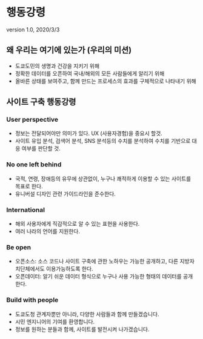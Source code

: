 # 행동강령

version 1.0, 2020/3/3

## 왜 우리는 여기에 있는가 (우리의 미션)

* 도쿄도민의 생명과 건강을 지키기 위해
* 정확한 데이터를 오픈하여 국내/해외의 모든 사람들에게 알리기 위해
* 올바른 상태를 보여주고, 함께 만드는 프로세스의 효과를 구체적으로 나타내기 위해

## 사이트 구축 행동강령

### User perspective

* 정보는 전달되어야만 의미가 있다. UX (사용자경험)을 중요시 할것.
* 사이트 유입 분석, 검색어 분석, SNS 분석등의 수치를 분석하여 수치를 기반으로 대응 여부를 판단할 것.

### No one left behind

* 국적, 연령, 장애등의 유무에 상관없이, 누구나 쾌적하게 이용할 수 있는 사이트를 목표로 한다.
* 유니버설 디자인 관련 가이드라인을 준수한다.

### International

* 해외 사용자에게 직감적으로 알 수 있는 표현을 사용한다.
* 여러 나라의 언어를 지원한다.

### Be open

* 오픈소스: 소스 코드나 사이트 구축에 관한 노하우는 가능한 공개하고, 다른 지방자치단체에서도 이용가능하도록 한다.
* 오픈데이터: 알기 쉬운 데이터 형식으로 누구나 사용 가능한 형태의 데이터를 공개한다.

### Build with people

* 도쿄도청 관계자뿐만 아니라, 다양한 사람들과 함께 만들겠습니다.
* 시민 엔지니어의 기여를 환영합니다.
* 정보를 원하는 분들과 함께, 사이트를 발전시켜 나가겠습니다.

